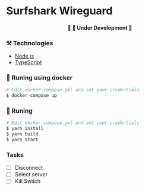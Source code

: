 # Surfshark Wireguard

<h4 align="center">
	🚧   🚀 Under Development  🚧
</h4>

### ⚒️ Technologies

- [Node.js](https://nodejs.org/en/)
- [TypeScript](https://www.typescriptlang.org/)

### 🎲 Runing using docker

```bash
# Edit docker-compose.yml and set your credentials
$ docker-compose up
```

### 🎲 Runing

```bash
# Edit docker-compose.yml and set your credentials
$ yarn install
$ yarn build
$ yarn start
```

### Tasks

- [ ] Disconnect
- [ ] Select server
- [ ] Kill Switch
